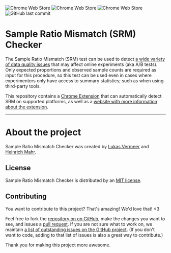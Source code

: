 ![Chrome Web Store](https://img.shields.io/chrome-web-store/v/ikielffdbameifemkibfheolelbohipn?label=Store%20Release)
![Chrome Web Store](https://img.shields.io/chrome-web-store/stars/ikielffdbameifemkibfheolelbohipn?label=Store%20Rating)
![Chrome Web Store](https://img.shields.io/chrome-web-store/users/ikielffdbameifemkibfheolelbohipn?label=Extension%20Users)
![GitHub last commit](https://img.shields.io/github/last-commit/lukasvermeer/srm?label=Last%20Repo%20Commit)

# Sample Ratio Mismatch (SRM) Checker

The Sample Ratio Mismatch (SRM) test can be used to detect [a wide variety of data quality issues](https://dl.acm.org/citation.cfm?id=3330722) that may affect online experiments (aka A/B tests). Only expected proportions and observed sample counts are required as input for this procedure, so this test can be used even in cases where experimenters only have access to summary statistics; such as when using third-party tools.

This repository contains a [Chrome Extension](https://chrome.google.com/webstore/detail/sample-ratio-mismatch-che/ikielffdbameifemkibfheolelbohipn) that can automatically detect SRM on supported platforms, as well as a [website with more information about the extension](https://lukasvermeer.nl/srm/).

---

# About the project

Sample Ratio Mismatch Checker was created by [Lukas Vermeer](http://lukasvermeer.nl) and [Heinrich Mahr](https://heinrich333.github.io).

## License

Sample Ratio Mismatch Checker is distributed by an [MIT license](https://github.com/lukasvermeer/srm/tree/master/LICENSE).

## Contributing

You want to contribute to this project? That's amazing! We'd love that! <3

Feel free to fork the [repository on on GitHub](http://github.com/lukasvermeer/srm), make the changes you want to see, and issues a [pull request](https://help.github.com/en/github/collaborating-with-issues-and-pull-requests/about-pull-requests). If you are not sure what to work on, we maintain [a list of outstanding issues on the GitHub project](https://github.com/lukasvermeer/srm/issues). (If you don't want to code, adding to that list of issues is also a great way to contribute.)

Thank you for making this project more awesome.
